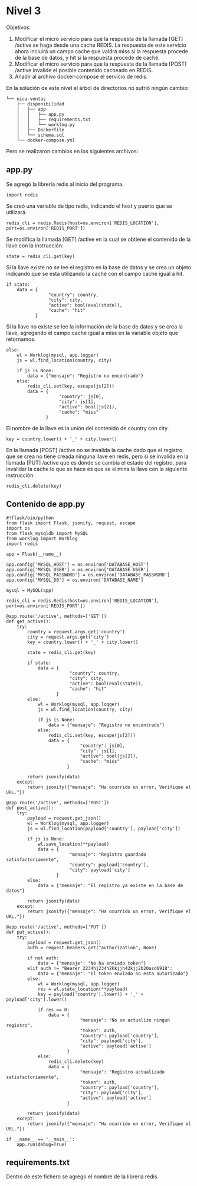 ﻿# Nivel 3
Objetivos:
1. Modificar el micro servicio para que la respuesta de la llamada [GET] /active se haga desde una cache REDIS. 
La respuesta de este servicio ahora incluirá un campo cache que valdrá miss si la respuesta procede de la base de datos, 
y hit si la respuesta procede de caché.
2. Modificar el micro servicio para que la respuesta de la llamada [POST] /active invalide el posible contenido cacheado en REDIS.
3. Añadir al archivo docker-compose el servicio de redis.

En la solución de este nivel el árbol de directorios no sufrió ningún cambio:

    └── nica-ventas
	    ├── disponibilidad
	    │   ├── app
	    │   │   ├── app.py
	    │   │   ├── requirements.txt
	    │   │   └── worklog.py
	    │   ├── Dockerfile
	    │   └── schema.sql
	    └── docker-compose.yml
Pero se realizaron cambios en los siguientes archivos:

## app.py
Se agregó la librería redis al inicio del programa.

    import redis

 Se creó una variable de tipo redis, indicando el host y puerto que se utilizará.
 
    redis_cli = redis.Redis(host=os.environ['REDIS_LOCATION'], port=os.environ['REDIS_PORT'])
Se modifica la llamada [GET] /active en la cual se obtiene el contenido de la llave con la instrucción:

    state = redis_cli.get(key)

Si la llave existe no se lee el registro en la base de datos y se crea un objeto indicando que se esta utilizando la cache con el campo cache igual a hit.
  
    if state:
    	data = {
					"country": country,
                    "city": city,
                    "active": bool(eval(state)),
                    "cache": "hit"
               }

Si la llave no existe se lee la información de la base de datos y se crea la llave, agregando el campo cache igual a miss en la variable objeto que retornamos.

    else: 
    	wl = Worklog(mysql, app.logger)
    	js = wl.find_location(country, city)

		if js is None:
			data = {"mensaje": "Registro no encontrado"}
		else:
			redis_cli.set(key, escape(js[2]))
			data = {
					    "country": js[0], 
                        "city": js[1],
                        "active": bool(js[2]), 
                        "cache": "miss"
                   }
El nombre de la llave es la unión del contenido de country con city.

    key = country.lower() + '_' + city.lower()
En la llamada [POST] /active no se invalida la cache dado que el registro que se crea no tiene creada ninguna llave en redis, pero si se invalida en la llamada [PUT] /active que es donde se cambia el estado del registro, para invalidar la cache lo que se hace es que se elimina la llave con la siguiente instrucción:

    redis_cli.delete(key)
## Contenido de app.py

    #!flask/bin/python
    from flask import Flask, jsonify, request, escape
    import os
    from flask_mysqldb import MySQL
    from worklog import Worklog
    import redis

    app = Flask(__name__)

    app.config['MYSQL_HOST'] = os.environ['DATABASE_HOST']
    app.config['MYSQL_USER'] = os.environ['DATABASE_USER']
    app.config['MYSQL_PASSWORD'] = os.environ['DATABASE_PASSWORD']
    app.config['MYSQL_DB'] = os.environ['DATABASE_NAME']

    mysql = MySQL(app)

    redis_cli = redis.Redis(host=os.environ['REDIS_LOCATION'], port=os.environ['REDIS_PORT'])

    @app.route('/active', methods=['GET'])
    def get_active():
        try:
            country = request.args.get('country')
            city = request.args.get('city')
            key = country.lower() + '_' + city.lower()

	        state = redis_cli.get(key)

	        if state:
	            data = {
	                        "country": country,
	                        "city": city,
	                        "active": bool(eval(state)),
	                        "cache": "hit"
	                   }
		    else: 
		        wl = Worklog(mysql, app.logger)
	            js = wl.find_location(country, city)

	            if js is None:
	                data = {"mensaje": "Registro no encontrado"}
	            else:
	                redis_cli.set(key, escape(js[2]))
	                data = {
	                            "country": js[0], 
	                            "city": js[1],
	                            "active": bool(js[2]), 
	                            "cache": "miss"
	                       }
        
	        return jsonify(data)
	    except:
	        return jsonify({"mensaje": "Ha ocurrido un error, Verifique el URL."})

    @app.route('/active', methods=['POST'])
    def post_active():
        try:
            payload = request.get_json()
            wl = Worklog(mysql, app.logger)
            js = wl.find_location(payload['country'], payload['city'])

	        if js is None:
	            wl.save_location(**payload)
	            data = {
	                        "mensaje": "Registro guardado satisfactoriamente",
	                        "country": payload['country'],
	                        "city": payload['city']
	                   }
	        else:
	            data = {"mensaje": "El registro ya existe en la base de datos"}

	        return jsonify(data)
	    except:
	        return jsonify({"mensaje": "Ha ocurrido un error, Verifique el URL."})

    @app.route('/active', methods=['PUT'])
    def put_active():
        try:
            payload = request.get_json()
            auth = request.headers.get("authorization", None)

	        if not auth:
	            data = {"mensaje": "No ha enviado token"}
	        elif auth != "Bearer 2234hj234h2kkjjh42kjj2b20asd6918":
	            data = {"mensaje": "El token enviado no esta autorizado"}
	        else:
	            wl = Worklog(mysql, app.logger)
	            res = wl.state_location(**payload)
	            key = payload['country'].lower() + '_' + payload['city'].lower()

	            if res == 0:
	                data = {
	                            "mensaje": "No se actualizo ningun registro",
	                            "token": auth,
	                            "country": payload['country'],
	                            "city": payload['city'],
	                            "active": payload['active']
	                       }
	            else:
	                redis_cli.delete(key)
	                data = { 
	                            "mensaje": "Registro actualizado satisfactoriamente",
	                            "token": auth,
	                            "country": payload['country'],
	                            "city": payload['city'],
	                            "active": payload['active']
	                       }
            
	        return jsonify(data)
	    except:
	        return jsonify({"mensaje": "Ha ocurrido un error, Verifique el URL."})

    if __name__ == '__main__':
        app.run(debug=True)
## requirements.txt
Dentro de este fichero se agrego el nombre de la libreria redis.

